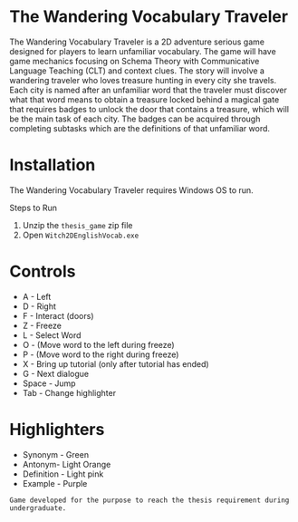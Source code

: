 # The Wandering Vocabulary Traveler
The Wandering Vocabulary Traveler is a 2D adventure serious game designed for players to learn unfamiliar vocabulary. The game will have game mechanics focusing on Schema Theory with Communicative Language Teaching (CLT) and context clues. The story will involve a wandering traveler who loves treasure hunting in every city she travels. Each city is named after an unfamiliar word that the traveler must discover what that word means to obtain a treasure locked behind a magical gate that requires badges to unlock the door that contains a treasure, which will be the main task of each city. The badges can be acquired through completing subtasks which are the definitions of that unfamiliar word.

# Installation
The Wandering Vocabulary Traveler requires Windows OS to run.

Steps to Run
1. Unzip the ``thesis_game`` zip file
2. Open ``Witch2DEnglishVocab.exe``

# Controls
* A - Left
* D - Right
* F - Interact (doors)
* Z - Freeze
* L - Select Word
* O - (Move word to the left during freeze)
* P - (Move word to the right during freeze)
* X - Bring up tutorial (only after tutorial has ended)
* G - Next dialogue
* Space - Jump
* Tab - Change highlighter

# Highlighters
* Synonym - Green
* Antonym- Light Orange
* Definition - Light pink
* Example - Purple
 

```
Game developed for the purpose to reach the thesis requirement during undergraduate. 
```
